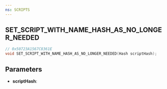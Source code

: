 ```yaml
---
ns: SCRIPTS
---
```

## SET_SCRIPT_WITH_NAME_HASH_AS_NO_LONGER_NEEDED

```c
// 0x50723A1567C8361E
void SET_SCRIPT_WITH_NAME_HASH_AS_NO_LONGER_NEEDED(Hash scriptHash);
```

## Parameters
* **scriptHash**:
